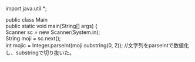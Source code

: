 import java.util.*;

public class Main  
    public static void main(String[] args) {  
        Scanner sc = new Scanner(System.in);  
            String moji = sc.next();  
            int mojic = Integer.parseInt(moji.substring(0, 2));        //文字列をparseIntで数値化し、substringで切り抜いた。  　
            
